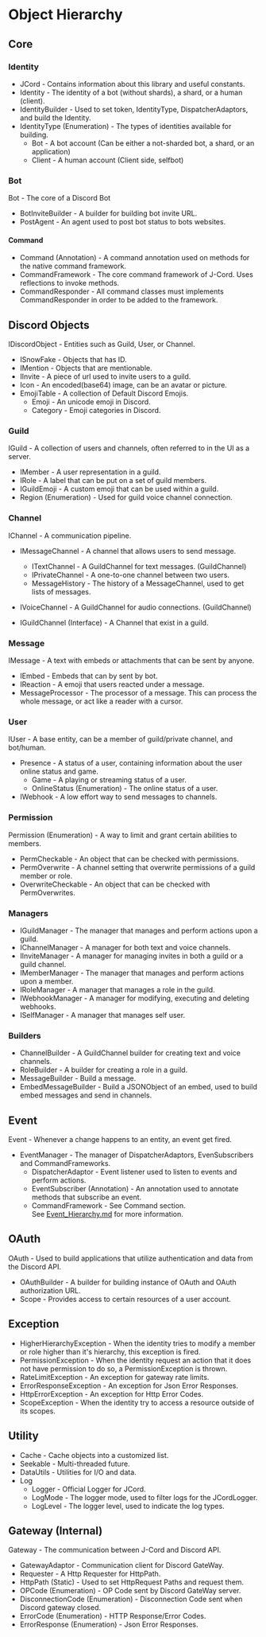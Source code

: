 # Object Hierarchy

## Core

### Identity
 - JCord - Contains information about this library and useful constants.
 - Identity - The identity of a bot (without shards), a shard, or a human (client).
 - IdentityBuilder - Used to set token, IdentityType, DispatcherAdaptors, and build the Identity.
 - IdentityType (Enumeration) - The types of identities available for building.
   - Bot - A bot account (Can be either a not-sharded bot, a shard, or an application)
   - Client - A human account (Client side, selfbot)

### Bot
Bot - The core of a Discord Bot
 - BotInviteBuilder - A builder for building bot invite URL.
 - PostAgent - An agent used to post bot status to bots websites.
#### Command
 - Command (Annotation) -  A command annotation used on methods for the native command framework.
 - CommandFramework - The core command framework of J-Cord. Uses reflections to invoke methods.
 - CommandResponder - All command classes must implements CommandResponder in order to be added to the framework.

## Discord Objects
IDiscordObject - Entities such as Guild, User, or Channel.
 - ISnowFake  - Objects that has ID.
 - IMention - Objects that are mentionable.
 - IInvite - A piece of url used to invite users to a guild.
 - Icon - An encoded(base64) image, can be an avatar or picture.
 - EmojiTable - A collection of Default Discord Emojis.
   - Emoji - An unicode emoji in Discord.
   - Category - Emoji categories in Discord.

### Guild
IGuild - A collection of users and channels, often referred to in the UI as a server.
 - IMember - A user representation in a guild.
 - IRole - A label that can be put on a set of guild members.
 - IGuildEmoji - A custom emoji that can be used within a guild.
 - Region (Enumeration) - Used for guild voice channel connection.

### Channel
IChannel - A communication pipeline.
 - IMessageChannel - A channel that allows users to send message.
   - ITextChannel - A GuildChannel for text messages. (GuildChannel)
   - IPrivateChannel - A one-to-one channel between two users.
   - MessageHistory - The history of a MessageChannel, used to get lists of messages.

 - IVoiceChannel - A GuildChannel for audio connections. (GuildChannel)
 - IGuildChannel (Interface) - A Channel that exist in a guild.

### Message
IMessage - A text with embeds or attachments that can be sent by anyone.
 - IEmbed - Embeds that can by sent by bot.
 - IReaction - A emoji that users reacted under a message.
 - MessageProcessor - The processor of a message. This can process the whole message, or act like a reader with a cursor.

### User
IUser - A base entity, can be a member of guild/private channel, and bot/human.
 - Presence - A status of a user, containing information about the user online status and game.
   - Game - A playing or streaming status of a user.
   - OnlineStatus (Enumeration) - The online status of a user.
 - IWebhook - A low effort way to send messages to channels.

### Permission
Permission (Enumeration) - A way to limit and grant certain abilities to members.
 - PermCheckable - An object that can be checked with permissions.
 - PermOverwrite - A channel setting that overwrite permissions of a guild member or role.
 - OverwriteCheckable - An object that can be checked with PermOverwrites.

### Managers
 - IGuildManager - The manager that manages and perform actions upon a guild.
 - IChannelManager - A manager for both text and voice channels.
 - IInviteManager - A manager for managing invites in both a guild or a guild channel.
 - IMemberManager - The manager that manages and perform actions upon a member.
 - IRoleManager - A manager that manages a role in the guild.
 - IWebhookManager - A manager for modifying, executing and deleting webhooks.
 - ISelfManager - A manager that manages self user.

### Builders
 - ChannelBuilder - A GuildChannel builder for creating text and voice channels.
 - RoleBuilder - A builder for creating a role in a guild.
 - MessageBuilder - Build a message.
 - EmbedMessageBuilder - Build a JSONObject of an embed, used to build
   embed messages and send in channels.

## Event
Event - Whenever a change happens to an entity, an event get fired.
 - EventManager - The manager of DispatcherAdaptors, EvenSubscribers and CommandFrameworks.
   - DispatcherAdaptor - Event listener used to listen to events and perform actions.
   - EventSubscriber (Annotation) - An annotation used to annotate methods that subscribe an event.
   - CommandFramework - See Command section. <br />
See [Event_Hierarchy.md](/docs/Event_Hierarchy.md) for more information.

## OAuth
OAuth - Used to build applications that utilize authentication and data from the Discord API.
 - OAuthBuilder - A builder for building instance of OAuth and OAuth authorization URL.
 - Scope - Provides access to certain resources of a user account.

## Exception
 - HigherHierarchyException - When the identity tries to modify a member or role higher than it's hierarchy, this exception is fired.
 - PermissionException - When the identity request an action that it does not have permission to do so, a PermissionException is thrown.
 - RateLimitException - An exception for gateway rate limits.
 - ErrorResponseException - An exception for Json Error Responses.
 - HttpErrorException - An exception for Http Error Codes.
 - ScopeException - When the identity try to access a resource outside of its scopes.

## Utility
 - Cache - Cache objects into a customized list.
 - Seekable - Multi-threaded future.
 - DataUtils - Utilities for I/O and data.
 - Log
   - Logger - Official Logger for JCord.
   - LogMode - The logger mode, used to filter logs for the JCordLogger.
   - LogLevel - The logger level, used to indicate the log types.

## Gateway (Internal)
Gateway - The communication between J-Cord and Discord API.
 - GatewayAdaptor - Communication client for Discord GateWay.
 - Requester - A Http Requester for HttpPath.
 - HttpPath (Static) - Used to set HttpRequest Paths and request them.
 - OPCode (Enumeration) - OP Code sent by Discord GateWay server.
 - DisconnectionCode (Enumeration) - Disconnection Code sent when Discord gateway closed.
 - ErrorCode (Enumeration) - HTTP Response/Error Codes.
 - ErrorResponse (Enumeration) - Json Error Responses.